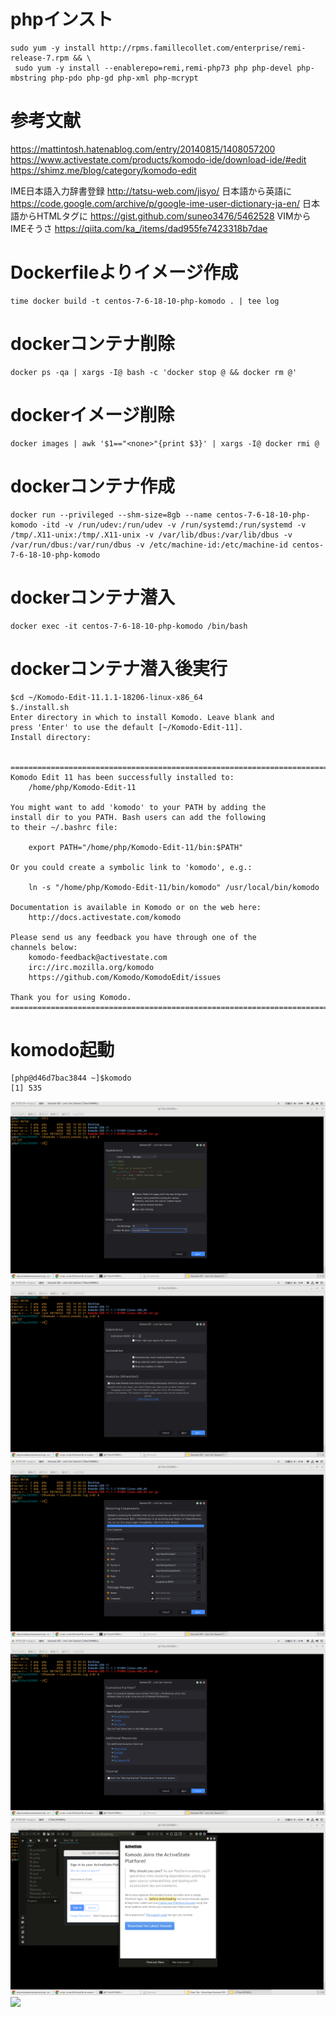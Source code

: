 # phpインスト

```
sudo yum -y install http://rpms.famillecollet.com/enterprise/remi-release-7.rpm && \
 sudo yum -y install --enablerepo=remi,remi-php73 php php-devel php-mbstring php-pdo php-gd php-xml php-mcrypt
```

# 参考文献
https://mattintosh.hatenablog.com/entry/20140815/1408057200
https://www.activestate.com/products/komodo-ide/download-ide/#edit
https://shimz.me/blog/category/komodo-edit

IME日本語入力辞書登録
http://tatsu-web.com/jisyo/
日本語から英語に
https://code.google.com/archive/p/google-ime-user-dictionary-ja-en/
日本語からHTMLタグに
https://gist.github.com/suneo3476/5462528
VIMからIMEそうさ
https://qiita.com/ka_/items/dad955fe7423318b7dae

# Dockerfileよりイメージ作成
```
time docker build -t centos-7-6-18-10-php-komodo . | tee log
```

# dockerコンテナ削除
```
docker ps -qa | xargs -I@ bash -c 'docker stop @ && docker rm @'
```

# dockerイメージ削除
```
docker images | awk '$1=="<none>"{print $3}' | xargs -I@ docker rmi @
```

# dockerコンテナ作成
```
docker run --privileged --shm-size=8gb --name centos-7-6-18-10-php-komodo -itd -v /run/udev:/run/udev -v /run/systemd:/run/systemd -v /tmp/.X11-unix:/tmp/.X11-unix -v /var/lib/dbus:/var/lib/dbus -v /var/run/dbus:/var/run/dbus -v /etc/machine-id:/etc/machine-id centos-7-6-18-10-php-komodo
```

# dockerコンテナ潜入
```
docker exec -it centos-7-6-18-10-php-komodo /bin/bash
```

# dockerコンテナ潜入後実行

```
$cd ~/Komodo-Edit-11.1.1-18206-linux-x86_64
$./install.sh
Enter directory in which to install Komodo. Leave blank and
press 'Enter' to use the default [~/Komodo-Edit-11].
Install directory:


==============================================================================
Komodo Edit 11 has been successfully installed to:
    /home/php/Komodo-Edit-11

You might want to add 'komodo' to your PATH by adding the
install dir to you PATH. Bash users can add the following
to their ~/.bashrc file:

    export PATH="/home/php/Komodo-Edit-11/bin:$PATH"

Or you could create a symbolic link to 'komodo', e.g.:

    ln -s "/home/php/Komodo-Edit-11/bin/komodo" /usr/local/bin/komodo

Documentation is available in Komodo or on the web here:
    http://docs.activestate.com/komodo

Please send us any feedback you have through one of the
channels below:
    komodo-feedback@activestate.com
    irc://irc.mozilla.org/komodo
    https://github.com/Komodo/KomodoEdit/issues

Thank you for using Komodo.
==============================================================================
```

# komodo起動

```
[php@d46d7bac3844 ~]$komodo
[1] 535
```

![](./1.png)
![](./2.png)
![](./3.png)
![](./4.png)
![](./5.png)
![](./6.png)
